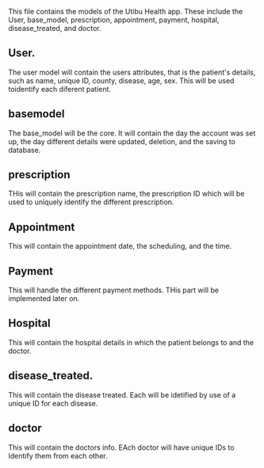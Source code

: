 This file contains the models of the Utibu Health app. These include the User, base_model, prescription, appointment, payment, hospital, disease_treated, and doctor.

## User.
The user model will contain the users attributes, that is the patient's details, such as name, unique ID, county, disease, age, sex. This will be used toidentify each diferent patient.

## basemodel
The base_model will be the core. It will contain the day the account was set up, the day different details were updated, deletion, and the saving to database.

## prescription
THis will contain the prescription name, the prescription ID which will be used to uniquely identify the different prescription.

## Appointment
This will contain the appointment date, the scheduling, and the time.

## Payment
This will handle the different payment methods. THis part will be implemented later on.

## Hospital
This will contain the hospital details in which the patient belongs to and the doctor.

## disease_treated.
This will contain the disease treated. Each will be idetified by use of a unique ID for each disease.

## doctor
This will contain the doctors info. EAch doctor will have unique IDs to Identify them from each other.
